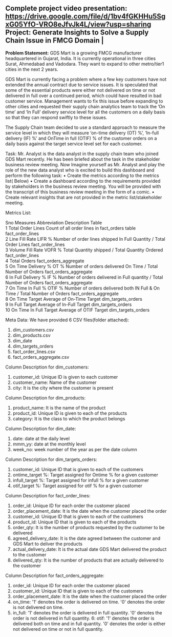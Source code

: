 Complete project video presentation: https://drive.google.com/file/d/1bv4fGKHHu5SgxG05YfO-VRO8eJfvJk4L/view?usp=sharing
**Project:** Generate Insights to Solve a Supply Chain Issue in FMCG Domain |
-------------------------------------------------------------------------------------------------------------------------------------------------
**Problem Statement:**
GDS Mart is a growing FMCG manufacturer headquartered in Gujarat, India. It is currently operational in three cities Surat, Ahmedabad and Vadodara. They want to expand to other metro/tier1 cities in the next 2 years.

GDS Mart is currently facing a problem where a few key customers have not extended the annual contract due to service issues. It is speculated that some of the essential products were either not delivered on time or not delivered in full over a continued period, which could have resulted in bad customer service. Management wants to fix this issue before expanding to other cities and requested their supply chain analytics team to track the ’On time’ and ‘In Full’ delivery service level for all the customers on a daily basis so that they can respond swiftly to these issues.

The Supply Chain team decided to use a standard approach to measure the service level in which they will measure ‘on-time delivery (OT) %’, ‘In-full delivery (IF) %’ and OnTime in full (OTIF) % of the customer orders on a daily basis against the target service level set for each customer.

Task:
Mr. Analyst is the data analyst in the supply chain team who joined GDS Mart recently. He has been briefed about the task in the stakeholder business review meeting. Now Imagine yourself as Mr. Analyst and play the role of the new data analyst who is excited to build this dashboard and perform the following task:
•	Create the metrics according to the metrics list( Below)
•	Create a dashboard according to the requirements provided by stakeholders in the business review meeting. You will be provided with the transcript of this business review meeting in the form of a comic.
•	Create relevant insights that are not provided in the metric list/stakeholder meeting.




Metrics List:

Sno	Measures	Abbreviation	Description	Table	
1	Total Order Lines		Count of all order lines in fact_orders table	fact_order_lines	
2	Line Fill Rate	LIFR %	Number of order lines shipped In Full Quantity / Total Order Lines	fact_order_lines	
3	Volume Fill Rate	VOFR %	Total Quantity shipped / Total Quantity Ordered	fact_order_lines	
4	Total Orders			fact_orders_aggregate	
5	On Time Delivery %	OT %	Number of orders delivered On Time / Total Number of Orders	fact_orders_aggregate	
6	In Full Delivery %	IF %	Number of orders delivered in Full quantity / Total Number of Orders	fact_orders_aggregate	
7	On Time In Full %	OTIF %	Number of orders delivered both IN Full & On Time / Total Number of Orders	fact_orders_aggregate	
8	On Time Target 		Average of On-Time Target 	dim_targets_orders	
9	In Full Target 		Average of In-Full Target	dim_targets_orders	
10	On Time In Full Target 		Average of OTIF Target	dim_targets_orders	
		  			

Meta Data:
We have provided 6 CSV files(folder attached):
1. dim_customers.csv
2. dim_products.csv
3. dim_date
4. dim_targets_orders
5. fact_order_lines.csv
6. fact_orders_aggregate.csv

Column Description for dim_customers:
1. customer_id: Unique ID is given to each customer
2. customer_name: Name of the customer
3. city: It is the city where the customer is present

Column Description for dim_products:
1. product_name: It is the name of the product
2. product_id: Unique ID is given to each of the products
3. category: It is the class to which the product belongs

Column Description for dim_date:
1. date: date at the daily level
2. mmm_yy: date at the monthly level
3. week_no: week number of the year as per the date column

Column Description for dim_targets_orders:
1.	customer_id: Unique ID that is given to each of the customers
2.	ontime_target %: Target assigned for Ontime % for a given customer
3.	infull_target %: Target assigned for infull % for a given customer
4.	otif_target %:   Target assigned for otif % for a given customer

Column Description for fact_order_lines:
1. order_id: Unique ID for each order the customer placed
2. order_placement_date: It is the date when the customer placed the order
3. customer_id: Unique ID that is given to each of the customers
4. product_id: Unique ID that is given to each of the products
5. order_qty: It is the number of products requested by the customer to be delivered
6. agreed_delivery_date: It is the date agreed between the customer and GDS Mart to deliver the products
7. actual_delivery_date: It is the actual date GDS Mart delivered the product to the customer
8. delivered_qty: It is the number of products that are actually delivered to the customer


Column Description for fact_orders_aggregate:
1. order_id: Unique ID for each order the customer placed
2. customer_id: Unique ID that is given to each of the customers
3. order_placement_date: It is the date when the customer placed the order
4. on_time: '1' denotes the order is delivered on time. '0' denotes the order is not delivered on time.
5. in_full: '1' denotes the order is delivered in full quantity. '0' denotes the order is not delivered in full quantity.
6: otif:    '1' denotes the order is delivered both on time and in full quantity. '0' denotes the order is either not delivered on time or not in full quantity.
